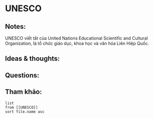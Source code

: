 # UNESCO

## Notes:
UNESCO viết tắt của United Nations Educational Scientific and Cultural Organization, là tổ chức giáo dục, khoa học và văn hóa Liên Hiệp Quốc.

## Ideas & thoughts:

## Questions:


## Tham khảo:
```dataview
list
from [[UNESCO]]
sort file.name asc
```